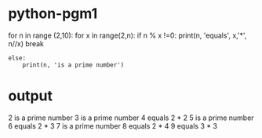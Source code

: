 # python-pgm1
for n in range (2,10):
    for x in range(2,n):
        if n % x !=0:
            print(n, 'equals', x,'*', n//x)
            break

    else:
        print(n, 'is a prime number')

# output

2 is a prime number
3 is a prime number
4 equals 2 * 2
5 is a prime number
6 equals 2 * 3
7 is a prime number
8 equals 2 * 4
9 equals 3 * 3
